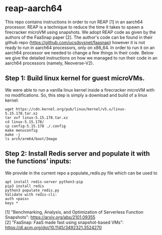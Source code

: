 # reap-aarch64
This repo contains instructions in order to run REAP [1] in an aarch64 processor.
REAP is a technique to reduce the time it takes to spawn a firecracker microVM using snapshots.
We adopt REAP code as given by the authors of the FaaSnap paper [2].
The author's code can be found in their github repo (https://github.com/ucsdsysnet/faasnap) however it is not
ready to run in aarch64 processors, only on x86_64.
In order to run it on an aarch64 processor we needed to change a few things in their code. Below we give the
detailed instructions on how we managed to run their code in an aarch64 processors (namely, Neoverse-V2).

## Step 1: Build linux kernel for guest microVMs.
We were able to run a vanilla linux kernel inside a firecracker microVM with no modifications.
So, this step is simply a download and build of a linux kernel:
```
wget https://cdn.kernel.org/pub/linux/kernel/v5.x/linux-5.15.178.tar.xz
tar xvf linux-5.15.178.tar.xz
cd linux-5.15.178/
cp config-5.15.178 ./.config
make menuconfig
make -j
ls arch/arm64/boot/Image
```

## Step 2: Install Redis server and populate it with the functions’ inputs:
We provide in the current repo a populate_redis.py file which can be used to 
```
apt install redis-server python3-pip
pip3 install redis
python3 populate_redis.py
Validate with redis-cli:
auth <pass>
keys *
```

[1] "Benchmarking, Analysis, and Optimization of Serverless Function Snapshots": https://arxiv.org/abs/2101.09355  
[2] "FaaSnap: FaaS made fast using snapshot-based VMs": https://dl.acm.org/doi/10.1145/3492321.3524270
